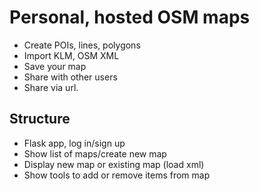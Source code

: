 # Personal, hosted OSM maps

 - Create POIs, lines, polygons
 - Import KLM, OSM XML
 - Save your map
 - Share with other users
 - Share via url.

## Structure

 - Flask app, log in/sign up
 - Show list of maps/create new map
 - Display new map or existing map (load xml)
 - Show tools to add or remove items from map

